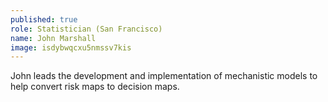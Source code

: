 ```yaml
---
published: true
role: Statistician (San Francisco)
name: John Marshall
image: isdybwqcxu5nmssv7kis
---
```

John leads the development and implementation of mechanistic models to help convert risk maps to decision maps. 